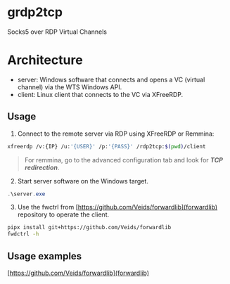 # grdp2tcp
Socks5 over RDP Virtual Channels

# Architecture
* server: Windows software that connects and opens a VC (virtual channel) via the WTS Windows API.
* client: Linux client that connects to the VC via XFreeRDP.

## Usage

1. Connect to the remote server via RDP using XFreeRDP or Remmina:
```bash
xfreerdp /v:{IP} /u:'{USER}' /p:'{PASS}' /rdp2tcp:$(pwd)/client
```
> For remmina, go to the advanced configuration tab and look for ***TCP redirection***.

2. Start server software on the Windows target.
```powershell
.\server.exe
```
3. Use the fwctrl from [https://github.com/Veids/forwardlib](forwardlib) repository to operate the client.
```bash
pipx install git+https://github.com/Veids/forwardlib
fwdctrl -h
```

## Usage examples

[https://github.com/Veids/forwardlib](forwardlib)
